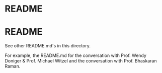 # README

# README

See other README.md's in this directory.

For example, the README.md for the conversation with Prof. Wendy Doniger & Prof. Michael Witzel and the conversation with Prof. Bhaskaran Raman.
